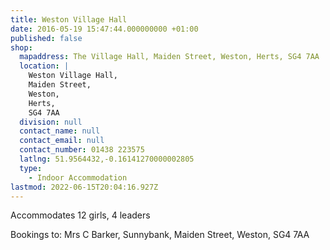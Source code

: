 ```yaml
---
title: Weston Village Hall
date: 2016-05-19 15:47:44.000000000 +01:00
published: false
shop:
  mapaddress: The Village Hall, Maiden Street, Weston, Herts, SG4 7AA
  location: |
    Weston Village Hall,  
    Maiden Street,  
    Weston,  
    Herts,  
    SG4 7AA
  division: null
  contact_name: null
  contact_email: null
  contact_number: 01438 223575
  latlng: 51.9564432,-0.16141270000002805
  type:
    - Indoor Accommodation
lastmod: 2022-06-15T20:04:16.927Z
---
```

<p>Accommodates 12 girls, 4 leaders</p>
<p>Bookings to: Mrs C Barker, Sunnybank, Maiden Street, Weston, SG4 7AA</p>
